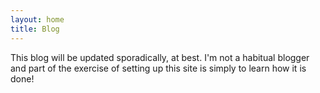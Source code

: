```yaml
---
layout: home
title: Blog
---
```


This blog will be updated sporadically, at best. I'm not a habitual blogger and
part of the exercise of setting up this site is simply to learn how it is done!
